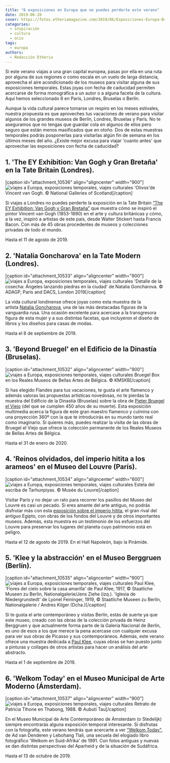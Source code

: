 ```yaml
---
title: "6 exposiciones en Europa que no puedes perderte este verano"
date: 2019-06-20
cover: https://fotos.etheriamagazine.com/2019/06/Exposiciones-Europa-Bruegel.jpg
categories: 
  - inspiración
  - cultura
  - ocio
tags: 
  - europa
authors: 
  - Redacción Etheria
---
```


Si este verano viajas a una gran capital europea, pasas por ella en una ruta por alguna 
de sus regiones o como escala en un vuelo de larga distancia, aprovecha el aire 
acondicionado de los museos para visitar alguna de sus exposiciones temporales. Estas 
joyas con fecha de caducidad permiten acercarse de forma monográfica a un autor o a 
alguna faceta de la cultura. Aquí hemos seleccionado 6 en París, Londres, Bruselas o 
Berlín. 

Aunque la vida cultural parece tomarse un respiro en los meses estivales, nuestra propuesta es que aproveches tus vacaciones de verano para visitar algunos de los grandes museos de Berlín, Londres, Bruselas y París. No te aseguramos que no tengas que guardar cola en algunos de ellos pero seguro que están menos masificados que en otoño. Dos de estas muestras temporales podrás posponerlas para visitarlas algún fin de semana en los últimos meses del año. ¿Existe mejor excusa para viajar 'cuanto antes' que aprovechar las exposiciones con fecha de caducidad?

## 1\. 'The EY Exhibition: Van Gogh y Gran Bretaña' en la Tate Britain (Londres).

\[caption id="attachment\_10536" align="aligncenter" width="900"\]![viajes a Europa, exposiciones temporales, viajes culturales](https://fotos.etheriamagazine.com/2019/06/Exposiciones-Europa-Van-Gogh.jpg "'Olivos'de Vicent van Gogh.") 'Olivos'de Vincent van Gogh. © National Galleries of Scotland\[/caption\]

Si viajas a Londres no puedes perderte la exposición en la Tate Britain [“The EY Exhibition: Van Gogh y Gran Bretaña”](https://www.tate.org.uk/whats-on/tate-britain/exhibition/ey-exhibition-van-gogh-and-britain) que muestra cómo se inspiró el pintor Vincent van Gogh (1853-1890) en el arte y cultura británicas y cómo, a la vez, inspiró a artistas de este país, desde Walter Stickert hasta Francis Bacon. Con más de 45 obras procedentes de museos y colecciones privadas de todo el mundo.

Hasta el 11 de agosto de 2019.

## 2\. 'Natalia Goncharova' en la Tate Modern (Londres).

\[caption id="attachment\_10533" align="aligncenter" width="900"\]![viajes a Europa, exposiciones temporales, viajes culturales](https://fotos.etheriamagazine.com/2019/06/Exposiciones-Europa-Goncharova.jpg "'Detalle de la cosecha: Ángeles lanzando piedras en la ciudad' de Natalia Goncharova.") 'Detalle de la cosecha: Ángeles lanzando piedras en la ciudad' de Natalia Goncharova. © ADAGP, Paris and DACS, London 2019\[/caption\]

La vida cultural londinense ofrece joyas como esta muestra de la artista [Natalia Goncharova](https://www.tate.org.uk/whats-on/tate-modern/exhibition/natalia-goncharova), una de las más destacadas figuras de la vanguardia rusa. Una ocasión excelente para acercase a la transgresora figura de esta mujer y a sus distintas facetas, que incluyeron el diseño de libros y los diseños para casas de modas.

Hasta el 8 de septiembre de 2019.

## 3\. 'Beyond Bruegel' en el Edificio de la Dinastía (Bruselas).

\[caption id="attachment\_10532" align="aligncenter" width="900"\]![viajes a Europa, exposiciones temporales, viajes culturales](https://fotos.etheriamagazine.com/2019/06/Exposiciones-Europa-Bruegel.jpg "Bruegel Box en los Reales Museos de Bellas Artes de Bélgica.") Bruegel Box en los Reales Museos de Bellas Artes de Bélgica. © KMSKB\[/caption\]

Si has elegido Flandes para tus vacaciones, te gusta el arte flamenco y además valoras las propuestas artísticas novedosas, no te pierdas la muestra del Edificio de la Dinastía (Bruselas) sobre la obra de [Pieter Bruegel el Viejo](https://beyondbruegel.be) (del que se cumplen 450 años de su muerte). Esta exposición multimedia acerca la figura de este gran maestro flamenco y culmina con una proyección 360º con la que te introducirás en su mundo tanto real como imaginario. Si quieres más, puedes realizar la visita de las obras de Bruegel el Viejo que ofrece la colección permanente de los Reales Museos de Bellas Artes de Bélgica.

Hasta el 31 de enero de 2020.

## 4\. 'Reinos olvidados, del imperio hitita a los arameos' en el Museo del Louvre (París).

\[caption id="attachment\_10534" align="aligncenter" width="600"\]![viajes a Europa, exposiciones temporales, viajes culturales](https://fotos.etheriamagazine.com/2019/06/Exposiciones-Europa-Hititas.jpg "Estela del escriba de Tarhunpiyas.") Estela del escriba de Tarhunpiyas. © Musée du Louvre\[/caption\]

Visitar París y no dejar un rato para recorrer los pasillos del Museo del Louvre es casi un pecado. Si eres amante del arte antiguo, no podrás disfrutar más con esta [exposición sobre el imperio hitita](https://www.louvre.fr/en/expositions/forgotten-kingdomsfrom-hittite-empire-arameans), el gran rival del antiguo Egipto, con obras de los fondos del Louvre y de otros importantes museos. Además, esta muestra es un testimonio de los esfuerzos del Louvre para preservar los lugares del planeta cuyo patrimonio está en peligro.

Hasta el 12 de agosto de 2019. En el Hall Napoleón, bajo la Pirámide.

## 5\. 'Klee y la abstracción' en el Museo Berggruen (Berlín).

\[caption id="attachment\_10535" align="aligncenter" width="900"\]![viajes a Europa, exposiciones temporales, viajes culturales](https://fotos.etheriamagazine.com/2019/06/Exposiciones-Europa-Paul-Klee.jpg "Paul Klee, 'Flores del cielo sobre la casa amarilla' de Paul Klee e 'Iglesia de Niedergrunstedt' de Lyonel Feininger.") Paul Klee, 'Flores del cielo sobre la casa amarilla' de Paul Klee, 1917, © Staatliche Museen zu Berlin, Nationalgalerie/Jens Ziehe (izq.). 'Iglesia de Niedergrunstedt' de Lyonel Feininger, 1919, © Staatliche Museen zu Berlin, Nationalgalerie / Andres Kilger (Dcha.)\[/caption\]

Si te gusta el arte contemporáneo y visitas Berlín, estás de suerte ya que este museo, creado con las obras de la colección privada de Heinz Berggruen y que actualmente forma parte de la Galería Nacional de Berlín, es uno de esos a los que merece la pena acercase con cualquier excusa para ver sus obras de Picasso y sus contemporáneos. Además, este verano ofrece una muestra dedicada a [Paul Klee](https://www.smb.museum/en/museums-institutions/museum-europaeischer-kulturen/exhibitions/detail/klee-and-abstraction.html), cuyas obras se han puesto junto a pinturas y collages de otros artistas para hacer un análisis del arte abstracto.

Hasta el 1 de septiembre de 2019.

## 6\. 'Welkom Today' en el Museo Municipal de Arte Moderno (Ámsterdam).

\[caption id="attachment\_10537" align="aligncenter" width="900"\]![viajes a Europa, exposiciones temporales, viajes culturales](https://fotos.etheriamagazine.com/2019/06/exposiciones-Europa-Welkom-Today-ArchiefThabong.jpg "Retrato de Patricia Tlhone en Thabong.") Retrato de Patricia Tlhone en Thabong, 1988. © Aubuti Tau\[/caption\]

En el Museo Municipal de Arte Contemporáneo de Ámsterdam (o Stedelijk) siempre encontrarás alguna exposición temporal interesante. Si disfrutas con la fotografía, este verano tendrás que acercarte a ver ["Welkom Today"](https://www.stedelijk.nl/en/exhibitions/welkom-today), de Ad van Denderen y Lebohang Tlali, una secuela del elogiado libro fotográfico 'Welkom en Suid-Afrika' de 1991. Con fotos antiguas y nuevas se dan distintas perspectivas del Aparheid y de la situación de Sudáfrica.

Hasta el 13 de octubre de 2019.
